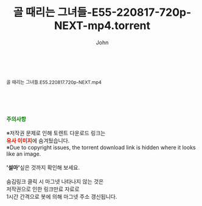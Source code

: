 ﻿---
layout: post
title:  "골 때리는 그녀들-E55-220817-720p-NEXT-mp4.torrent"
author: John
categories: [ 방송/음악 ]
tags: [  ]
image:  
description: "골 때리는 그녀들-E55-220817-720p-NEXT-mp4 torrent 정보 공유"
toc: true
toc_sticky: true
---

<br>
<div class="view-img">
<a class="view_image" href="http://torrentmobile62.com/bbs/view_image.php?fn=%2Fdata%2Ffile%2Fmusic%2F469716874_kLNVKrbH_52d17e93588319ccef1d89d9c5de0568adeb4410.jpg" target="_blank"><img alt="" class="img-tag" content="http://torrentmobile62.com/data/file/music/469716874_kLNVKrbH_52d17e93588319ccef1d89d9c5de0568adeb4410.jpg" itemprop="image" src="http://torrentmobile62.com/data/file/music/469716874_kLNVKrbH_52d17e93588319ccef1d89d9c5de0568adeb4410.jpg"/></a></div><div class="view-content" itemprop="description">
<p><span style="font-size:12px;">골 때리는 그녀들.E55.220817.720p-NEXT.mp4</span> </p> </div>
    
<br><br><br>
<p data-ke-size="size16"><b><span style="color: green;">주의사항</span></b><br /><br />※저작권 문제로 인해 토렌트 다운로드 링크는<br /><b><span style="color: red;">유사 이미지</span></b>에 숨겨뒀습니다.<br />※Due to copyright issues, the torrent download link is hidden where it looks like an image.<br /><br /><b>'설마'</b>싶은 것까지 확인해 보세요.<br /><br />숨김링크 클릭 시 마그넷 나타나지 않는 것은<br />저작권으로 인한 링크만료 자료로<br />1시간 간격으로 봇에 의해 마그넷 주소 갱신됩니다.</p>
